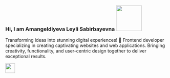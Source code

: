 ### Hi, I am Amangeldiyeva Leyli Sabirbayevna <img src="https://media0.giphy.com/media/pr1dbVONbGeVvSiECh/giphy.gif?cid=ecf05e4759fxbd950wuw6isk3q572jyz6h4cfy656vl73p2m&ep=v1_stickers_search&rid=giphy.gif&ct=s" width="80px">

Transforming ideas into stunning digital experiences! 🚀 Frontend developer specializing in creating captivating websites and web applications. Bringing creativity, functionality, and user-centric design together to deliver exceptional results.

<a href="www.linkedin.com/in/leyli-amangeldiyeva-b84658282">
  <img src="https://image.similarpng.com/very-thumbnail/2020/07/Linkedin-logo-on-transparent--background-PNG.png" width="30px">
</a>
